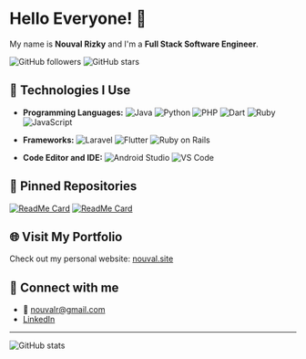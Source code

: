 # Hello Everyone! 👋

My name is **Nouval Rizky** and I'm a **Full Stack Software Engineer**.

![GitHub followers](https://img.shields.io/github/followers/nouvalrz?style=social)
![GitHub stars](https://img.shields.io/github/stars/nouvalrz?style=social)

## 🚀 Technologies I Use
- **Programming Languages:**
  ![Java](https://img.shields.io/badge/Code-Java-informational?style=flat&logo=java&logoColor=white&color=007396)
  ![Python](https://img.shields.io/badge/Code-Python-informational?style=flat&logo=python&logoColor=white&color=3776AB)
  ![PHP](https://img.shields.io/badge/Code-PHP-informational?style=flat&logo=php&logoColor=white&color=777BB4)
  ![Dart](https://img.shields.io/badge/Code-Dart-informational?style=flat&logo=dart&logoColor=white&color=0175C2)
  ![Ruby](https://img.shields.io/badge/Code-Ruby-informational?style=flat&logo=ruby&logoColor=white&color=CC342D)
  ![JavaScript](https://img.shields.io/badge/Code-JavaScript-informational?style=flat&logo=javascript&logoColor=white&color=F7DF1E)

- **Frameworks:**
  ![Laravel](https://img.shields.io/badge/Framework-Laravel-informational?style=flat&logo=laravel&logoColor=white&color=FF2D20)
  ![Flutter](https://img.shields.io/badge/Framework-Flutter-informational?style=flat&logo=flutter&logoColor=white&color=02569B)
  ![Ruby on Rails](https://img.shields.io/badge/Framework-Ruby%20On%20Rails-informational?style=flat&logo=rubyonrails&logoColor=white&color=CC0000)

- **Code Editor and IDE:**
  ![Android Studio](https://img.shields.io/badge/IDE-Android%20Studio-informational?style=flat&logo=android-studio&logoColor=white&color=3DDC84)
  ![VS Code](https://img.shields.io/badge/IDE-VS%20Code-informational?style=flat&logo=visual-studio-code&logoColor=white&color=007ACC)

## 📌 Pinned Repositories
[![ReadMe Card](https://github-readme-stats.vercel.app/api/pin/?username=nouvalrz&repo=kateringku_mobile)](https://github.com/nouvalrz/kateringku_mobile)
[![ReadMe Card](https://github-readme-stats.vercel.app/api/pin/?username=nouvalrz&repo=gigih-family-catering)](https://github.com/nouvalrz/gigih-family-catering)

## 🌐 Visit My Portfolio
Check out my personal website: [nouval.site](https://nouval.site)

## 🔗 Connect with me
- 📧 nouvalr@gmail.com
- [LinkedIn](https://linkedin.com/in/nouvalrz)

---

![GitHub stats](https://github-readme-stats.vercel.app/api?username=nouvalrz&show_icons=true&theme=radical)
